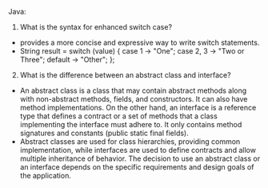 Java:

1. What is the syntax for enhanced switch case?
- provides a more concise and expressive way to write switch statements.
- String result = switch (value) {
  case 1 -> "One";
  case 2, 3 -> "Two or Three";
  default -> "Other";
  };


2. What is the difference between an abstract class and interface?
- An abstract class is a class that may contain abstract methods along with non-abstract methods, fields, and constructors. It can also have method implementations. On the other hand, an interface is a reference type that defines a contract or a set of methods that a class implementing the interface must adhere to. It only contains method signatures and constants (public static final fields).
- Abstract classes are used for class hierarchies, providing common implementation, while interfaces are used to define contracts and allow multiple inheritance of behavior. The decision to use an abstract class or an interface depends on the specific requirements and design goals of the application.
